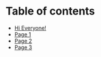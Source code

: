 # Table of contents

* [Hi Everyone!](README.md)
* [Page 1](page-1.md)
* [Page 2](page-2.md)
* [Page 3](page-3.md)
